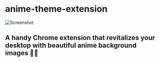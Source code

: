 # anime-theme-extension
![Screenshot](/Screenshot8.png)
## A handy Chrome extension that revitalizes your desktop with beautiful anime background images  🚀🌟     
           
